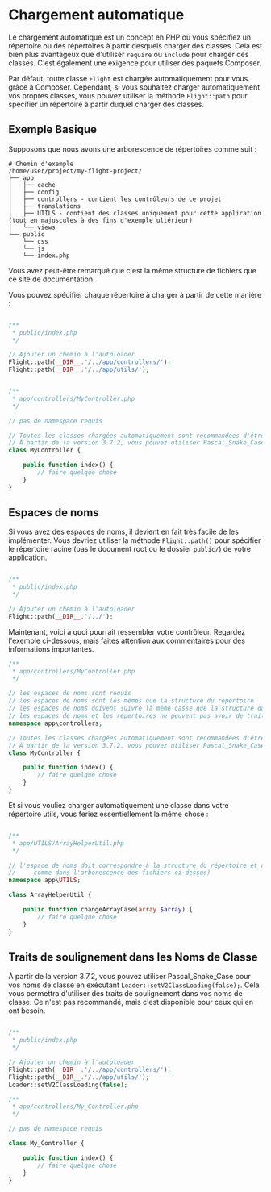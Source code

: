 # Chargement automatique

Le chargement automatique est un concept en PHP où vous spécifiez un répertoire ou des répertoires à partir desquels charger des classes. Cela est bien plus avantageux que d'utiliser `require` ou `include` pour charger des classes. C'est également une exigence pour utiliser des paquets Composer.

Par défaut, toute classe `Flight` est chargée automatiquement pour vous grâce à Composer. Cependant, si vous souhaitez charger automatiquement vos propres classes, vous pouvez utiliser la méthode `Flight::path` pour spécifier un répertoire à partir duquel charger des classes.

## Exemple Basique

Supposons que nous avons une arborescence de répertoires comme suit :

```text
# Chemin d'exemple
/home/user/project/my-flight-project/
├── app
│   ├── cache
│   ├── config
│   ├── controllers - contient les contrôleurs de ce projet
│   ├── translations
│   ├── UTILS - contient des classes uniquement pour cette application (tout en majuscules à des fins d'exemple ultérieur)
│   └── views
└── public
    └── css
	└── js
	└── index.php
```

Vous avez peut-être remarqué que c'est la même structure de fichiers que ce site de documentation.

Vous pouvez spécifier chaque répertoire à charger à partir de cette manière :

```php

/**
 * public/index.php
 */

// Ajouter un chemin à l'autoloader
Flight::path(__DIR__.'/../app/controllers/');
Flight::path(__DIR__.'/../app/utils/');


/**
 * app/controllers/MyController.php
 */

// pas de namespace requis

// Toutes les classes chargées automatiquement sont recommandées d'être en Pascal Case (chaque mot est en majuscule, pas d'espaces)
// À partir de la version 3.7.2, vous pouvez utiliser Pascal_Snake_Case pour vos noms de classe en exécutant Loader::setV2ClassLoading(false);
class MyController {

	public function index() {
		// faire quelque chose
	}
}
```

## Espaces de noms

Si vous avez des espaces de noms, il devient en fait très facile de les implémenter. Vous devriez utiliser la méthode `Flight::path()` pour spécifier le répertoire racine (pas le document root ou le dossier `public/`) de votre application.

```php

/**
 * public/index.php
 */

// Ajouter un chemin à l'autoloader
Flight::path(__DIR__.'/../');
```

Maintenant, voici à quoi pourrait ressembler votre contrôleur. Regardez l'exemple ci-dessous, mais faites attention aux commentaires pour des informations importantes.

```php
/**
 * app/controllers/MyController.php
 */

// les espaces de noms sont requis
// les espaces de noms sont les mêmes que la structure du répertoire
// les espaces de noms doivent suivre la même casse que la structure du répertoire
// les espaces de noms et les répertoires ne peuvent pas avoir de traits de soulignement (sauf si Loader::setV2ClassLoading(false) est défini)
namespace app\controllers;

// Toutes les classes chargées automatiquement sont recommandées d'être en Pascal Case (chaque mot est en majuscule, pas d'espaces)
// À partir de la version 3.7.2, vous pouvez utiliser Pascal_Snake_Case pour vos noms de classe en exécutant Loader::setV2ClassLoading(false);
class MyController {

	public function index() {
		// faire quelque chose
	}
}
```

Et si vous vouliez charger automatiquement une classe dans votre répertoire utils, vous feriez essentiellement la même chose :

```php

/**
 * app/UTILS/ArrayHelperUtil.php
 */

// l'espace de noms doit correspondre à la structure du répertoire et à la casse (notez que le répertoire UTILS est tout en majuscules
//     comme dans l'arborescence des fichiers ci-dessus)
namespace app\UTILS;

class ArrayHelperUtil {

	public function changeArrayCase(array $array) {
		// faire quelque chose
	}
}
```

## Traits de soulignement dans les Noms de Classe

À partir de la version 3.7.2, vous pouvez utiliser Pascal_Snake_Case pour vos noms de classe en exécutant `Loader::setV2ClassLoading(false);`. Cela vous permettra d'utiliser des traits de soulignement dans vos noms de classe. Ce n'est pas recommandé, mais c'est disponible pour ceux qui en ont besoin.

```php

/**
 * public/index.php
 */

// Ajouter un chemin à l'autoloader
Flight::path(__DIR__.'/../app/controllers/');
Flight::path(__DIR__.'/../app/utils/');
Loader::setV2ClassLoading(false);

/**
 * app/controllers/My_Controller.php
 */

// pas de namespace requis

class My_Controller {

	public function index() {
		// faire quelque chose
	}
}
```